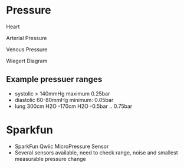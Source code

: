 # Pressure

Heart

Arterial Pressure

Venous Pressure

Wiegert Diagram


## Example pressuer ranges
- systolic > 140mmHg  maximum 0.25bar
- diastolic 60-80mmHg minimum: 0.05bar
- lung 300cm H2O -170cm H2O -0.5bar .. 0.75bar

# Sparkfun
- SparkFun Qwiic MicroPressure Sensor
- Several sensors available, need to check range, noise and smallest measurable pressure change
